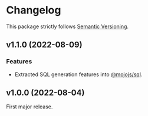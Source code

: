 
# Changelog

This package strictly follows [Semantic Versioning](https://semver.org).

## v1.1.0 (2022-08-09)

### Features

  * Extracted SQL generation features into [@mojojs/sql](https://www.npmjs.com/package/@mojojs/sql).

## v1.0.0 (2022-08-04)

First major release.

